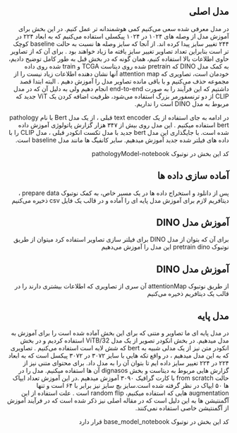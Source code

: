

<h2 style="direction:rtl;">مدل اصلی</h2>
<div style="direction:rtl;">


در مدل معرفی شده سعی می‌کنیم کمی هوشمندانه تر عمل کنیم. در این بخش برای آموزش مدل از وصله های ۱۰۲۴ در ۱۰۲۴ پیکسلی استفاده می‌کنیم که به ابعاد ۲۲۴ در ۲۴۴ تغییر سایز پیدا کرده اند. از آنجا که سایز وصله ها نسبت به حالت baseline کوچک تر است بنابراین تعداد تصاویر تغییر سایز یافته ما زیاد خواهند بود . برای آن که از تصاویر حاوی اطلاعات بالا استفاده کنیم، همان گونه که در بخش قبل به طور کامل توضیح دادیم، به کمک مدل DINO که pretrain شده روی دیتاست TCGA و train شده روی داده خودمان است، تصاویری که attention map آنها نشان دهنده اطلاعات زیاد نیست را از مجموعه حذف می‌کنیم و با باقی مانده تصاویر مدل را آموزش دهیم . البته ابتدا قصد داشتیم که این فرآیند را به صورت end-to-end انجام دهیم ولی به دلیل آن که در مدل CLIP از دو ترنسفورمر بزرگ استفاده می‌شود، ظرفیت اضافه کردن یک ViT جدید که مربوط به مدل DINO است را نداریم. 

در ادامه به جای استفاده از یک text encoder قبلی ، از یک مدل Bert با نام pathology bert استفاده میکنیم . این مدل روی بیش از ۳۴۷ هزار گزارش پاتولوژی آموزش داده شده است. با جایگذاری این مدل bert جدید با مدل تکست انکودر قبلی ، مدل CLIP را با داده های فیلتر شده جدید آموزش میدهیم. سایر کانفیگ ها مانند مدل baseline است.

کد این بخش در نوتبوک pathologyModel-notebook
  </div>
  
  

<h2 style="direction:rtl;">آماده سازی داده ها </h2>
<div style="direction:rtl;">
پس از دانلود و استخراج داده ها در یک مسیر خاص، به کمک نوتبوک prepare data ، دیتافریم لازم برای آموزش مدل پایه ای را آماده و در قالب یک فایل csv ذخیره می‌کنیم
</div>


<h2 style="direction:rtl;">آموزش مدل DINO </h2>
<div style="direction:rtl;">
برای آن که بتوان از مدل DINO برای فیلتر سازی تصاویر استفاده کرد میتوان از طریق نوتبوک pretrain dino این مدل را آموزش می‌دهیم

  </div>
  
<h2 style="direction:rtl;">آموزش مدل DINO </h2>
<div style="direction:rtl;">
  از طریق نوتبوک attentionMap آن سری از تصاویری که اطلاعات بیشتری دارند را در قالب یک دیتافریم ذخیره می‌کنیم
</div>  

<h2 style="direction:rtl;">مدل پایه</h2>
<div style="direction:rtl;">
  در مدل پایه ای ما تصاویر و متنی که برای این بخش آماده شده است را برای آموزش به مدل میدهیم. در بخش انکودر تصویر از یک مدل ViTB/32 استفاده کردیم و در بخش انکودر متن نیز از یک مدلی شبیه به bert که شش لایه است استفاده می‌کنیم . تصاویری که به این مدل میدهیم ، در واقع تکه هایی با سایز ۳۰۷۲ در ۳۰۷۲ پیکسل است که به ابعاد ۲۲۴ در ۲۲۴ تغییر سایز داده ایم تا بتوان آن را به مدل داد. برای محتوای متنی نیز از گزارش هایی مربوط به دیتاست و بخش dignasos آن ها استفاده میکنیم. مدل را در حالت from scratch 
با کارت گرافیک ۳۰۹۰ آموزش میدهیم .در این آموزش تعداد ایپاک ها ۵۰ ایپاک در نظر گرفته شده است.سایز بچ سایز نیز برابر با ۶۴ است و تنها augmentation هایی که استفاده میکنیم، random flip  است . علت استفاده از این آگمنتیشن ها به این دلیل است که در مقاله اصلی نیز ذکر شده است که در فرآیند آموزش از آگمنتیشن خاصی استفاده نمی‌کنند.

کد این بخش در نوتبوک base_model_notebook قرار دارد
</div>
